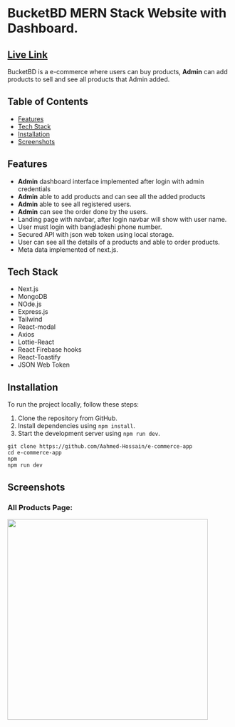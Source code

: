 # BucketBD MERN Stack Website with Dashboard.

## [Live Link](https://bucket-bd.vercel.app/)
BucketBD is a e-commerce where users can buy products, **Admin** can add products to sell and see all products that Admin added.

## Table of Contents

- [Features](#features)
- [Tech Stack](#tech-stack)
- [Installation](#installation)
- [Screenshots](#screenshots)

## Features

- **Admin** dashboard interface implemented after login with admin credentials
- **Admin** able to add products and can see all the added products
- **Admin** able to see all registered users.
- **Admin** can see the order done by the users.
- Landing page with navbar, after login navbar will show with user name.
- User must login with bangladeshi phone number.
- Secured API with json web token using local storage.
- User can see all the details of a products and able to order products.
- Meta data implemented of next.js.

## Tech Stack
- Next.js
- MongoDB
- NOde.js
- Express.js
- Tailwind
- React-modal
- Axios
- Lottie-React
- React Firebase hooks
- React-Toastify
- JSON Web Token

## Installation

To run the project locally, follow these steps:

1. Clone the repository from GitHub.
2. Install dependencies using `npm install`.
3. Start the development server using `npm run dev`.

```bas
git clone https://github.com/Aahmed-Hossain/e-commerce-app
cd e-commerce-app
npm
npm run dev
```


## Screenshots

<h3>All Products Page: </h3>
<img src="https://i.ibb.co/TH5L2tC/sc-bucket.png" width="450px"/>


